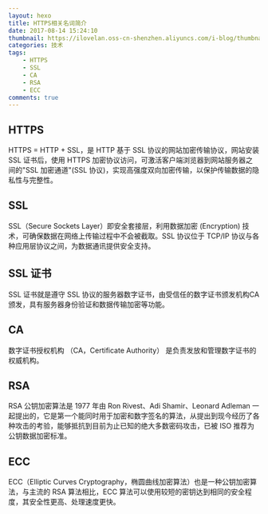 ```yaml
---
layout: hexo
title: HTTPS相关名词简介
date: 2017-08-14 15:24:10
thumbnail: https://ilovelan.oss-cn-shenzhen.aliyuncs.com/i-blog/thumbnail/2017/2017-08-14.png
categories: 技术
tags:
    - HTTPS
    - SSL
    - CA
    - RSA
    - ECC
comments: true
---
```


HTTPS
---

HTTPS = HTTP + SSL，是 HTTP 基于 SSL 协议的网站加密传输协议，网站安装 SSL 证书后，使用 HTTPS 加密协议访问，可激活客户端浏览器到网站服务器之间的"SSL 加密通道"(SSL 协议)，实现高强度双向加密传输，以保护传输数据的隐私性与完整性。

SSL
---

SSL（Secure Sockets Layer）即安全套接层，利用数据加密 (Encryption) 技术，可确保数据在网络上传输过程中不会被截取。SSL 协议位于 TCP/IP 协议与各种应用层协议之间，为数据通讯提供安全支持。

SSL 证书
---

SSL 证书就是遵守 SSL 协议的服务器数字证书，由受信任的数字证书颁发机构CA颁发，具有服务器身份验证和数据传输加密等功能。

CA
---

数字证书授权机构 （CA，Certificate Authority） 是负责发放和管理数字证书的权威机构。

RSA
---

RSA 公钥加密算法是 1977 年由 Ron Rivest、Adi Shamir、Leonard Adleman 一起提出的，它是第一个能同时用于加密和数字签名的算法，从提出到现今经历了各种攻击的考验，能够抵抗到目前为止已知的绝大多数密码攻击，已被 ISO 推荐为公钥数据加密标准。

ECC
---

ECC（Elliptic Curves Cryptography，椭圆曲线加密算法）也是一种公钥加密算法，与主流的 RSA 算法相比，ECC 算法可以使用较短的密钥达到相同的安全程度，其安全性更高、处理速度更快。